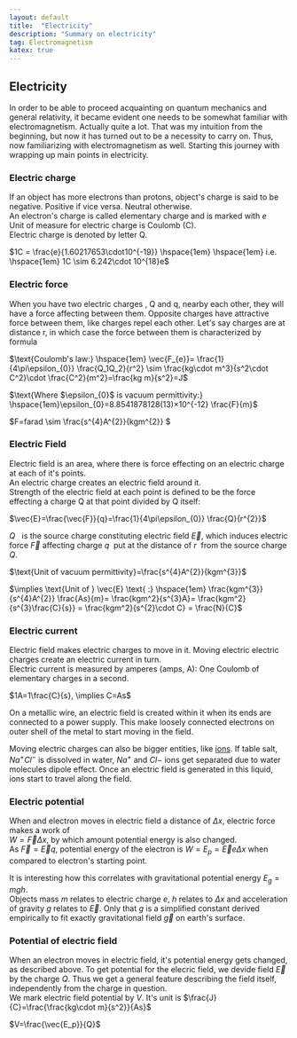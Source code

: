 ```yaml
---
layout: default
title:  "Electricity"
description: "Summary on electricity"
tag: Electromagnetism
katex: true
---
```


## Electricity

In order to be able to proceed acquainting on quantum mechanics and general relativity, it became evident one needs to be somewhat familiar with electromagnetism. Actually quite a lot.
That was my intuition from the beginning, but now it has turned out to be a necessity to carry on. Thus, now familiarizing with electromagnetism as well. Starting this journey with wrapping up main points in electricity.  



### Electric charge
If an object has more electrons than protons, object's charge is said to be negative. Positive if vice versa. Neutral otherwise.  
An electron's charge is called elementary charge and is marked with $e$  
Unit of measure for electric charge is Coulomb (C).  
Electric charge is denoted by letter Q.

$1C = \frac{e}{1.60217653\cdot10^{-19}} \hspace{1em} \hspace{1em} i.e. \hspace{1em} 1C \sim 6.242\cdot 10^{18}e$

### Electric force
When you have two electric charges , Q and q, nearby each other, they will have a force affecting between them. Opposite charges have attractive force between them, like charges repel each other. Let's say charges are at distance r, in which case the force between them is characterized by formula

$\text{Coulomb's law:} \hspace{1em} \vec{F_{e}}= \frac{1}{4\pi\epsilon_{0}} \frac{Q_1Q_2}{r^2}  \sim  \frac{kg\cdot m^3}{s^2\cdot C^2}\cdot \frac{C^2}{m^2}=\frac{kg m}{s^2}=J$

$\text{Where $\epsilon_{0}$ is vacuum permittivity:} \hspace{1em}\epsilon_{0}=8.8541878128(13)×10^{-12} \frac{F}{m}$

$F=farad \sim \frac{s^{4}A^{2}}{kgm^{2}} $


### Electric Field
Electric field is an area, where there is force effecting on an electric charge at each of it's points.  
An electric charge creates an electric field around it.  
Strength of the electric field at each  point is defined to be the force effecting a charge Q at that point divided by Q itself:  

$\vec{E}=\frac{\vec{F}}{q}=\frac{1}{4\pi\epsilon_{0}} \frac{Q}{r^{2}}$

*Q* &nbsp; is the source charge constituting electric field $\vec{E}$, which induces electric force $\vec{F}$ affecting charge *q*&nbsp; put at the distance of *r*&nbsp; from the source charge *Q*.

$\text{Unit of vacuum permittivity}=\frac{s^{4}A^{2}}{kgm^{3}}$

$\implies \text{Unit of } \vec{E} \text{ :} \hspace{1em} \frac{kgm^{3}}{s^{4}A^{2}} \frac{As}{m}= \frac{kgm^2}{s^{3}A}=
\frac{kgm^2}{s^{3}\frac{C}{s}} = \frac{kgm^2}{s^{2}\cdot C} = \frac{N}{C}$ 

### Electric current
Electric field makes electric charges to move in it. Moving electric electric charges create an electric current in turn.  
Electric current is measured by amperes (amps, A): One Coulomb of elementary charges in a second.

$1A=1\frac{C}{s}, \implies C=As$

On a metallic wire, an electric field is created within it when its ends are connected to a power supply. This make loosely connected electrons on outer shell of the metal to start moving in the field.  

Moving electric charges can also be bigger entities, like [ions](../../../2022/09/20/ions.html). If table salt, $Na^+ Cl^-$ is dissolved in water, $Na^+$ and $Cl-$ ions get separated due to water molecules dipole effect. Once an electric field is generated in this liquid, ions start to travel along the field.
 
### Electric potential
When and electron moves in electric field a distance of $\Delta x$, electric force makes a work of  
$W=\vec{F}\Delta x$, by which amount potential energy is also changed.  
As $\vec{F}=\vec{E}q$, potential energy of the electron is $W=E_p=\vec{E}e\Delta x$ when compared to electron's starting point.  

It is interesting how this correlates with gravitational potential energy $E_g=mgh$.  
Objects mass $m$ relates to electric charge $e$, $h$ relates to $\Delta x$ and acceleration of gravity $g$ relates to $\vec{E}$. Only that $g$ is a simplified constant derived empirically to fit exactly gravitational field $\vec{g}$ on earth's surface.

### Potential of electric field
When an electron moves in electric field, it's potential energy gets changed, as described above. To get potential for the elecric field, we devide field $\vec{E}$ by the charge $Q$. Thus we get a general feature describing the field itself, independently from the charge in question.  
We mark electric field potential by $V$. It's unit is $\frac{J}{C}=\frac{\frac{kg\cdot m}{s^2}}{As}$

$V=\frac{\vec{E_p}}{Q}$